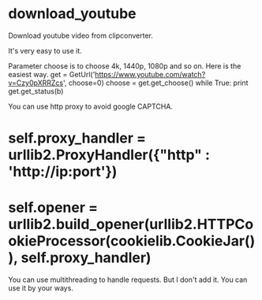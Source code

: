 # download_youtube
Download youtube video from clipconverter.

It's very easy to use it.

Parameter choose is to choose 4k, 1440p, 1080p and so on.
Here is the easiest way.
get = GetUrl('https://www.youtube.com/watch?v=Czy0pXRRZcs', choose=0)
choose = get.get_choose()
while True:
    print get.get_status(b)


You can use http proxy to avoid google CAPTCHA.

# self.proxy_handler = urllib2.ProxyHandler({"http" : 'http://ip:port'})
# self.opener = urllib2.build_opener(urllib2.HTTPCookieProcessor(cookielib.CookieJar()), self.proxy_handler)

You can use multithreading to handle requests. But I don't add it. You can use it by your ways.
